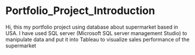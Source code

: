 # Portfolio_Project_Introduction
Hi, this my portfolio project using database about supermarket based in USA.
I have used SQL server (Microsoft SQL server management Studio) to manipulate data and put it into Tableau to visualize sales performance of the supermarket 
